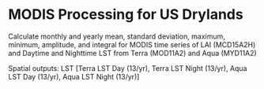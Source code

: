 # MODIS Processing for US Drylands

Calculate monthly and yearly mean, standard deviation, maximum, minimum, amplitude, and integral for MODIS time series of LAI (MCD15A2H) and Daytime and Nighttime LST from Terra (MOD11A2) and Aqua (MYD11A2)

Spatial outputs:
LST [Terra LST Day (13/yr),  Terra LST Night (13/yr), Aqua LST Day (13/yr), Aqua LST Night (13/yr)]



<!--stackedit_data:
eyJoaXN0b3J5IjpbNjM4Mzc1MTg4XX0=
-->